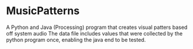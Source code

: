 # MusicPatterns
A Python and Java (Processing) program that creates visual patters based off system audio
The data file includes values that were collected by the python program once, enabling the java end to be tested.
